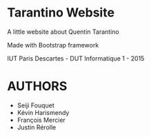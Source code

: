 # Tarantino Website
A little website about Quentin Tarantino

Made with Bootstrap framework

IUT Paris Descartes - DUT Informatique 1 - 2015

# AUTHORS
- Seiji Fouquet
- Kévin Harismendy
- François Mercier
- Justin Rérolle
